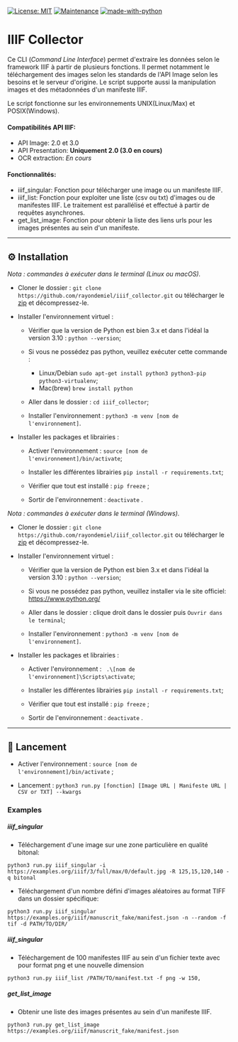 [![License: MIT](https://img.shields.io/badge/License-MIT--Licence-lightgrey.svg)](https://mit-license.org/)
[![Maintenance](https://img.shields.io/badge/Maintained%3F-yes-red.svg)](https://GitHub.com/Naereen/StrapDown.js/graphs/commit-activity)
[![made-with-python](https://img.shields.io/badge/python-3.8%20%7C%203.9%20%7C%203.10-blue)](https://www.python.org/)

# IIIF Collector

Ce CLI (*Command Line Interface*) permet d'extraire les données selon le framework IIIF à partir de plusieurs fonctions. Il permet notamment le téléchargement des images selon les standards de l'API Image selon les besoins et le serveur d'origine. Le script supporte aussi la manipulation images et des métadonnées d'un manifeste IIIF.

Le script fonctionne sur les environnements UNIX(Linux/Max) et POSIX(Windows).


#### Compatibilités API IIIF:
- API Image: 2.0 et 3.0
- API Presentation: **Uniquement 2.0 (3.0 en cours)**
- OCR extraction: *En cours*

#### Fonctionnalités:
- iiif_singular: Fonction pour télécharger une image ou un manifeste IIIF.
- iiif_list: Fonction pour exploiter une liste (csv ou txt) d'images ou de manifestes IIIF. Le traitement est parallélisé et effectué à partir de requêtes asynchrones.
- get_list_image: Fonction pour obtenir la liste des liens urls pour les images présentes au sein d'un manifeste.

---

## :gear: Installation

*Nota : commandes à exécuter dans le terminal (Linux ou macOS).*

  * Cloner le dossier : ```git clone https://github.com/rayondemiel/iiif_collector.git``` ou télécharger le [zip](https://github.com/rayondemiel/iiif_collector/archive/refs/heads/main.zip) et décompressez-le.
  
  * Installer l'environnement virtuel :
  
    * Vérifier que la version de Python est bien 3.x et dans l'idéal la version 3.10 : ```python --version```;
    
    * Si vous ne possédez pas python, veuillez exécuter cette commande :
      - Linux/Debian ``` sudo apt-get install python3 python3-pip python3-virtualenv ```;
      - Mac(brew) ```brew install python```
    
    * Aller dans le dossier : ```cd iiif_collector```;
    
    * Installer l'environnement : ```python3 -m venv [nom de l'environnement]```.
  
  * Installer les packages et librairies :
  
    * Activer l'environnement : ```source [nom de l'environnement]/bin/activate```;
    
    * Installer les différentes librairies ```pip install -r requirements.txt```;
    
    * Vérifier que tout est installé : ```pip freeze``` ;
    
    * Sortir de l'environnement : ```deactivate``` .
   
*Nota : commandes à exécuter dans le terminal (Windows).*

  * Cloner le dossier : ```git clone https://github.com/rayondemiel/iiif_collector.git``` ou télécharger le [zip](https://github.com/rayondemiel/iiif_collector/archive/refs/heads/main.zip) et décompressez-le.
  
  * Installer l'environnement virtuel :
  
    * Vérifier que la version de Python est bien 3.x et dans l'idéal la version 3.10 : ```python --version```;
    
    * Si vous ne possédez pas python, veuillez installer via le site officiel: https://www.python.org/
    
    * Aller dans le dossier : clique droit dans le dossier puis `Ouvrir dans le terminal`;
    
    * Installer l'environnement : ```python3 -m venv [nom de l'environnement]```.
  
  * Installer les packages et librairies :
  
    * Activer l'environnement : ``` .\[nom de l'environnement]\Scripts\activate```;
    
    * Installer les différentes librairies ```pip install -r requirements.txt```;
    
    * Vérifier que tout est installé : ```pip freeze``` ;
    
    * Sortir de l'environnement : ```deactivate``` .
---

## :rocket: Lancement
  
  * Activer l'environnement : ```source [nom de l'environnement]/bin/activate``` ;
    
  * Lancement : ```python3 run.py [fonction] [Image URL | Manifeste URL | CSV or TXT] --kwargs```

### Examples

##### iiif_singular

  * Téléchargement d'une image sur une zone particulière en qualité bitonal:
    
  ```python3 run.py iiif_singular -i https://examples.org/iiif/3/full/max/0/default.jpg -R 125,15,120,140 -q bitonal```

  * Téléchargement d'un nombre défini d'images aléatoires au format TIFF dans un dossier spécifique:

  ```python3 run.py iiif_singular https://examples.org/iiif/manuscrit_fake/manifest.json -n --random -f tif -d PATH/TO/DIR/```

##### iiif_singular
  
  * Téléchargement de 100 manifestes IIIF au sein d'un fichier texte avec pour format png et une nouvelle dimension
  
  ```python3 run.py iiif_list /PATH/TO/manifest.txt -f png -w 150,```

##### get_list_image

  * Obtenir une liste des images présentes au sein d'un manifeste IIIF.
  
  ```python3 run.py get_list_image https://examples.org/iiif/manuscrit_fake/manifest.json```

  
